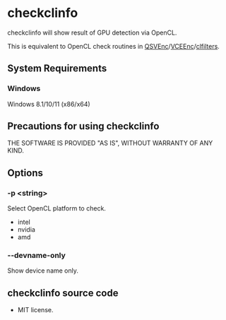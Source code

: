 ﻿# checkclinfo

checkclinfo will show result of GPU detection via OpenCL.

This is equivalent to OpenCL check routines in [QSVEnc](https://github.com/rigaya/QSVEnc)/[VCEEnc](https://github.com/rigaya/VCEEnc)/[clfilters](https://github.com/rigaya/clfilters).

## System Requirements
### Windows
Windows 8.1/10/11 (x86/x64)  

## Precautions for using checkclinfo
THE SOFTWARE IS PROVIDED "AS IS", WITHOUT WARRANTY OF ANY KIND.

## Options

### -p &lt;string&gt;
Select OpenCL platform to check.  
- intel
- nvidia
- amd

### --devname-only
Show device name only.

## checkclinfo source code
- MIT license.



